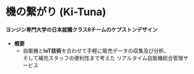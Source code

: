 機の繋がり  (Ki-Tuna)
=============
#### ヨンジン専門大学の日本就職クラス6チームのケプストンデザイン

* **槪要**
  * 自販機と**IoT技術**を合わせて手軽に販売データの収集及び分析、  
  そして補充スタッフの便利性まで考えた
  リアルタイム自販機統合管理サービス
